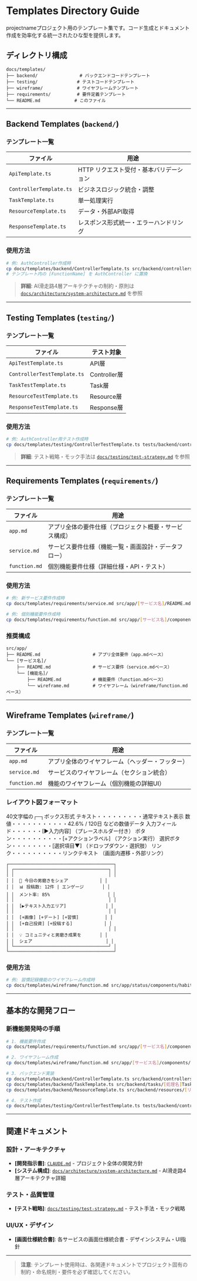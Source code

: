 # Templates Directory Guide

projectnameプロジェクト用のテンプレート集です。コード生成とドキュメント作成を効率化する統一されたひな型を提供します。

## ディレクトリ構成

```
docs/templates/
├── backend/                # バックエンドコードテンプレート
├── testing/               # テストコードテンプレート
├── wireframe/             # ワイヤフレームテンプレート
├── requirements/          # 要件定義テンプレート
└── README.md             # このファイル
```

---

## Backend Templates (`backend/`)

### テンプレート一覧

| ファイル | 用途 |
|----------|------|
| `ApiTemplate.ts` | HTTP リクエスト受付・基本バリデーション |
| `ControllerTemplate.ts` | ビジネスロジック統合・調整 |
| `TaskTemplate.ts` | 単一処理実行 |
| `ResourceTemplate.ts` | データ・外部API取得 |
| `ResponseTemplate.ts` | レスポンス形式統一・エラーハンドリング |

### 使用方法
```bash
# 例: AuthController作成時
cp docs/templates/backend/ControllerTemplate.ts src/backend/controllers/AuthController.ts
# テンプレート内の [FunctionName] を AuthController に置換
```

> **詳細**: AI滑走路4層アーキテクチャの制約・原則は [`docs/architecture/system-architecture.md`](../architecture/system-architecture.md) を参照

---

## Testing Templates (`testing/`)

### テンプレート一覧

| ファイル | テスト対象 |
|----------|------------|
| `ApiTestTemplate.ts` | API層 |
| `ControllerTestTemplate.ts` | Controller層 |
| `TaskTestTemplate.ts` | Task層 |
| `ResourceTestTemplate.ts` | Resource層 |
| `ResponseTestTemplate.ts` | Response層 |

### 使用方法
```bash
# 例: AuthController用テスト作成時
cp docs/templates/testing/ControllerTestTemplate.ts tests/backend/controllers/AuthController.test.ts
```

> **詳細**: テスト戦略・モック手法は [`docs/testing/test-strategy.md`](../testing/test-strategy.md) を参照

---

## Requirements Templates (`requirements/`)

### テンプレート一覧

| ファイル | 用途 |
|----------|------|
| `app.md` | アプリ全体の要件仕様（プロジェクト概要・サービス構成） |
| `service.md` | サービス要件仕様（機能一覧・画面設計・データフロー） |
| `function.md` | 個別機能要件仕様（詳細仕様・API・テスト） |

### 使用方法
```bash
# 例: 新サービス要件作成時
cp docs/templates/requirements/service.md src/app/[サービス名]/README.md

# 例: 個別機能要件作成時
cp docs/templates/requirements/function.md src/app/[サービス名]/components/[機能名]/README.md
```

### 推奨構成
```
src/app/
├── README.md                    # アプリ全体要件（app.mdベース）
└── [サービス名]/
    ├── README.md                # サービス要件（service.mdベース）
    └── [機能名]/
        ├── README.md            # 機能要件（function.mdベース）
        └── wireframe.md         # ワイヤフレーム（wireframe/function.mdベース）
```

---

## Wireframe Templates (`wireframe/`)

### テンプレート一覧

| ファイル | 用途 |
|----------|------|
| `app.md` | アプリ全体のワイヤフレーム（ヘッダー・フッター） |
| `service.md` | サービスのワイヤフレーム（セクション統合） |
| `function.md` | 機能のワイヤフレーム（個別機能の詳細UI） |

### レイアウト図フォーマット
40文字幅の┌─┐ボックス形式
テキスト・・・・・・・・・通常テキスト表示
数値・・・・・・・・・・・42.6% / 120日 などの数値データ
入力フィールド・・・・・・[▶入力内容] （プレースホルダー付き）
ボタン・・・・・・・・・・[+アクションラベル] （アクション実行）
選択ボタン・・・・・・・・[選択項目▼] （ドロップダウン・選択肢）
リンク・・・・・・・・・・リンクテキスト （画面内遷移・外部リンク）

```
┌────────────────────────────────────────┐
│ ┌────────────────────────────────────┐ │
│ │                                    │ │
│ │  📝 今日の男磨きをシェア            │ │
│ │  📊 投稿数: 12件 | エンゲージ       │ │
│ │  メント率: 85%                      │ │
│ │                                    │ │
│ │  [▶テキスト入力エリア]               │ │
│ │                                    │ │
│ │  [+画像] [+デート] [+習慣]          │ │
│ │  [+自己投資] [+投稿する]            │ │
│ │                                    │ │
│ │  💡 コミュニティと男磨き成果を       │ │
│ │  シェア                            │ │
│ └────────────────────────────────────┘ │
└────────────────────────────────────────┘
```

### 使用方法
```bash
# 例: 習慣記録機能のワイヤフレーム作成時
cp docs/templates/wireframe/function.md src/app/status/components/habit-tracking/wireframe.md
```

---

## 基本的な開発フロー

### 新機能開発時の手順
```bash
# 1. 機能要件作成
cp docs/templates/requirements/function.md src/app/[サービス名]/components/[機能名]/README.md

# 2. ワイヤフレーム作成
cp docs/templates/wireframe/function.md src/app/[サービス名]/components/[機能名]/wireframe.md

# 3. バックエンド実装
cp docs/templates/backend/ControllerTemplate.ts src/backend/controllers/[機能名]Controller.ts
cp docs/templates/backend/TaskTemplate.ts src/backend/tasks/[処理名]Task.ts
cp docs/templates/backend/ResourceTemplate.ts src/backend/resources/[リソース名]Resource.ts

# 4. テスト作成
cp docs/templates/testing/ControllerTestTemplate.ts tests/backend/controllers/[機能名]Controller.test.ts
```

---

## 関連ドキュメント

### 設計・アーキテクチャ
- **[開発指示書]**: [`CLAUDE.md`](../../CLAUDE.md) - プロジェクト全体の開発方針
- **[システム構成]**: [`docs/architecture/system-architecture.md`](../architecture/system-architecture.md) - AI滑走路4層アーキテクチャ詳細

### テスト・品質管理
- **[テスト戦略]**: [`docs/testing/test-strategy.md`](../testing/test-strategy.md) - テスト手法・モック戦略

### UI/UX・デザイン
- **[画面仕様統合書]**: 各サービスの画面仕様統合書 - デザインシステム・UI指針

---

> **注意**: テンプレート使用時は、各関連ドキュメントでプロジェクト固有の制約・命名規則・要件を必ず確認してください。